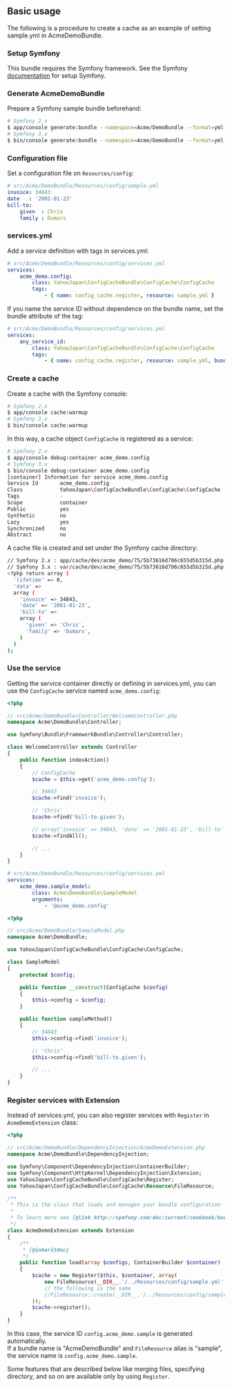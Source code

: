 Basic usage
-----------

The following is a procedure to create a cache as an example of setting sample.yml in AcmeDemoBundle.

### Setup Symfony

This bundle requires the Symfony framework.
See the Symfony [documentation](http://symfony.com/doc/current/book/installation.html) for setup Symfony.

### Generate AcmeDemoBundle

Prepare a Symfony sample bundle beforehand:

```sh
# Symfony 2.x
$ app/console generate:bundle --namespace=Acme/DemoBundle --format=yml
# Symfony 3.x
$ bin/console generate:bundle --namespace=Acme/DemoBundle --format=yml
```

### Configuration file

Set a configuration file on `Resources/config`:

```yml
# src/Acme/DemoBundle/Resources/config/sample.yml
invoice: 34843
date   : '2001-01-23'
bill-to:
    given  : Chris
    family : Dumars
```

### services.yml

Add a service definition with tags in services.yml:

```yml
# src/Acme/DemoBundle/Resources/config/services.yml
services:
    acme_demo.config:
        class: YahooJapan\ConfigCacheBundle\ConfigCache\ConfigCache
        tags:
            - { name: config_cache.register, resource: sample.yml }
```

If you name the service ID without dependence on the bundle name, set the bundle attribute of the tag:

```yml
# src/Acme/DemoBundle/Resources/config/services.yml
services:
    any_service_id:
        class: YahooJapan\ConfigCacheBundle\ConfigCache\ConfigCache
        tags:
            - { name: config_cache.register, resource: sample.yml, bundle: acme_demo }
```

### Create a cache

Create a cache with the Symfony console:

```sh
# Symfony 2.x
$ app/console cache:warmup
# Symfony 3.x
$ bin/console cache:warmup
```

In this way, a cache object `ConfigCache` is registered as a service:

```sh
# Symfony 2.x
$ app/console debug:container acme_demo.config
# Symfony 3.x
$ bin/console debug:container acme_demo.config
[container] Information for service acme_demo.config
Service Id       acme_demo.config
Class            YahooJapan\ConfigCacheBundle\ConfigCache\ConfigCache
Tags             -
Scope            container
Public           yes
Synthetic        no
Lazy             yes
Synchronized     no
Abstract         no
```

A cache file is created and set under the Symfony cache directory:

```sh
// Symfony 2.x : app/cache/dev/acme_demo/75/5b73616d706c655d5b315d.php
// Symfony 3.x : var/cache/dev/acme_demo/75/5b73616d706c655d5b315d.php
<?php return array (
  'lifetime' => 0,
  'data' =>
  array (
    'invoice' => 34843,
    'date' => '2001-01-23',
    'bill-to' =>
    array (
      'given' => 'Chris',
      'family' => 'Dumars',
    )
  )
);
```

### Use the service

Getting the service container directly or defining in services.yml, you can use the `ConfigCache` service named `acme_demo.config`:

```php
<?php

// src/Acme/DemoBundle/Controller/WelcomeController.php
namespace Acme\DemoBundle\Controller;

use Symfony\Bundle\FrameworkBundle\Controller\Controller;

class WelcomeController extends Controller
{
    public function indexAction()
    {
        // ConfigCache
        $cache = $this->get('acme_demo.config');

        // 34843
        $cache->find('invoice');

        // 'Chris'
        $cache->find('bill-to.given');

        // array('invoice' => 34843, 'date' => '2001-01-23', 'bill-to' => array('given' => 'Chris', 'family' => 'Dumars'))
        $cache->findAll();

        // ...
    }
}
```

```yml
# src/Acme/DemoBundle/Resources/config/services.yml
services:
    acme_demo.sample_model:
        class: Acme\DemoBundle\SampleModel
        arguments:
            - '@acme_demo.config'
```

```php
<?php

// src/Acme/DemoBundle/SampleModel.php
namespace Acme\DemoBundle;

use YahooJapan\ConfigCacheBundle\ConfigCache\ConfigCache;

class SampleModel
{
    protected $config;

    public function __construct(ConfigCache $config)
    {
        $this->config = $config;
    }

    public function sampleMethod()
    {
        // 34843
        $this->config->find('invoice');

        // 'Chris'
        $this->config->find('bill-to.given');

        // ...
    }
}
```

### Register services with Extension

Instead of services.yml, you can also register services with `Register` in `AcmeDemoExtension` class:

```php
<?php

// src/Acme/DemoBundle/DependencyInjection/AcmeDemoExtension.php
namespace Acme\DemoBundle\DependencyInjection;

use Symfony\Component\DependencyInjection\ContainerBuilder;
use Symfony\Component\HttpKernel\DependencyInjection\Extension;
use YahooJapan\ConfigCacheBundle\ConfigCache\Register;
use YahooJapan\ConfigCacheBundle\ConfigCache\Resource\FileResource;

/**
 * This is the class that loads and manages your bundle configuration
 *
 * To learn more see {@link http://symfony.com/doc/current/cookbook/bundles/extension.html}
 */
class AcmeDemoExtension extends Extension
{
    /**
     * {@inheritdoc}
     */
    public function load(array $configs, ContainerBuilder $container)
    {
        $cache = new Register($this, $container, array(
            new FileResource(__DIR__.'/../Resources/config/sample.yml', null, 'sample'),
            // the following is the same
            //FileResource::create(__DIR__.'/../Resources/config/sample.yml')->setAlias('sample'),
        ));
        $cache->register();
    }
}
```

In this case, the service ID `config.acme_demo.sample` is generated automatically.  
If a bundle name is "AcmeDemoBundle" and `FileResource` alias is "sample", the service name is `config.acme_demo.sample`.

Some features that are described below like merging files, specifying directory, and so on are available only by using `Register`.
